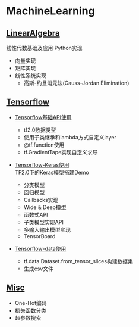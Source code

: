 # MachineLearning    

## [LinearAlgebra](./LinearAlgebra/README.md)    

线性代数基础及应用  Python实现     
* 向量实现    
* 矩阵实现    
* 线性系统实现    
    * 高斯-约旦消元法(Gauss-Jordan Elimination)     

## [Tensorflow](./Tensorflow/README.md)     

* [Tensorflow基础API使用](./Tensorflow/tf-basic-api/README.md)       
    * tf2.0数据类型   
    * 使用子类继承和lambda方式自定义layer     
    * @tf.function使用    
    * tf.GradientTape实现自定义求导  


* [Tensorflow-Keras使用](./Tensorflow/tf-keras/README.md)  
    TF2.0下的Keras模型搭建Demo      
    * 分类模型    
    * 回归模型    
    * Callbacks实现   
    * Wide & Deep模型    
    * 函数式API    
    * 子类模型实现API   
    * 多输入输出模型实现     
    * TensorBoard        

* [Tensorflow-data使用](./Tensorflow/tf-data/README.md)  
    * tf.data.Dataset.from_tensor_slices构建数据集    
    * 生成csv文件     
    

## [Misc](./Misc/01.md)    
* One-Hot编码    
* 损失函数分类   
* 超参数搜索